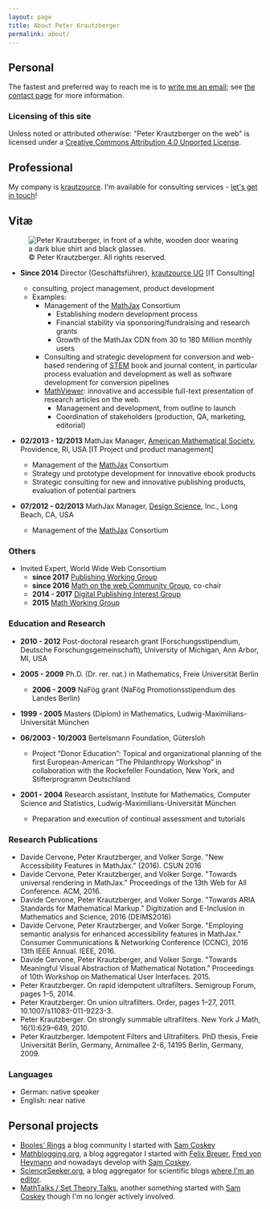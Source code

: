 ```yaml
---
layout: page
title: About Peter Krautzberger
permalink: about/
---
```



## Personal

The fastest and preferred way to reach me is to [write me an email](mailto:p.krautzberger@gmail.com); see [the contact page](/contact/) for more information.

### Licensing of this site

Unless noted or attributed otherwise: <span xmlns:dct="http://purl.org/dc/terms/" property="dct:title">"Peter Krautzberger on the web"</span> is licensed under a [Creative Commons Attribution 4.0 Unported License](https://creativecommons.org/licenses/by/4.0/).


## Professional

My company is [krautzource](https://www.krautzource.com). I'm available for consulting services - [let's get in touch](mailto:peter@krautzource.com)!


## Vitæ
<figure>
  <img srcset="/public/peter_krautzberger_450.jpg 450w,
              /public/peter_krautzberger.jpg 1080w"
      sizes="(max-width: 719px) 450px,
              (max-width: 720px) 1080px,
              800px"
      src="/public/peter_krautzberger_450.jpg"
      alt="Peter Krautzberger, in front of a white, wooden door wearing a dark blue shirt and black glasses.">
  <figcaption>&copy; Peter Krautzberger. All rights reserved.</figcaption>
</figure>

* **Since 2014**  Director (Geschäftsführer), [krautzource UG](https://www.krautzource.com) [IT Consulting]
  * consulting, project management, product development
  * Examples:
    * Management of the [MathJax](https://www.mathjax.org) Consortium
      * Establishing modern development process
      * Financial stability via sponsoring/fundraising and research grants
      * Growth of the MathJax CDN from 30 to 180 Million monthly users
    * Consulting and strategic development for conversion and web-based rendering of [STEM](https://en.wikipedia.org/wiki/Science,_technology,_engineering,_and_mathematics) book and journal content, in particular process evaluation and development as well as software development for conversion pipelines
    * [MathViewer](www.ams.org/publications/journals/journalsframework/AMSMathViewer): innovative and accessible full-text presentation of research articles on the web.
      * Management and development, from outline to launch
      * Coordination of stakeholders (production, QA, marketing, editorial)

* **02/2013 - 12/2013** MathJax Manager, [American Mathematical Society](http://www.ams.org), Providence, RI, USA [IT Project und product management]
    * Management of the [MathJax](https://www.mathjax.org) Consortium
  * Strategy und prototype development for innovative ebook products
  * Strategic consulting for new and innovative publishing products, evaluation of potential partners

* **07/2012 - 02/2013** MathJax Manager, [Design Science](http://www.dessci.com), Inc., Long Beach, CA, USA
  * Management of the [MathJax](https://www.mathjax.org) Consortium

### Others

* Invited Expert, World Wide Web Consortium
  * **since 2017** [Publishing Working Group](https://www.w3.org/publishing/groups/publ-wg/)
  * **since 2016** [Math on the web Community Group](https://w3c.github.io/mathonwebpages/), co-chair
  * **2014 - 2017** [Digital Publishing Interest Group](https://www.w3.org/dpub/IG/wiki/Main_Page)
  * **2015** [Math Working Group](https://www.w3.org/Math/)

### Education and Research

* **2010 - 2012** Post-doctoral research grant (Forschungsstipendium, Deutsche Forschungsgemeinschaft), University of Michigan, Ann Arbor, MI, USA
* **2005 - 2009** Ph.D. (Dr. rer. nat.) in Mathematics, Freie Universität Berlin
  * **2006 - 2009** NaFög grant (NaFög Promotionsstipendium des Landes Berlin)
* **1999 - 2005** Masters (Diplom) in Mathematics, Ludwig-Maximilians-Universität München

* **06/2003 - 10/2003**	Bertelsmann Foundation, Gütersloh
  * Project “Donor Education”: Topical and organizational planning of the first European-American  “The Philanthropy Workshop” in collaboration with the Rockefeller Foundation, New York, and Stifterprogramm Deutschland
* **2001 - 2004** Research assistant, Institute for Mathematics, Computer Science and Statistics, Ludwig-Maximilians-Universität München
  * Preparation and execution of continual assessment and tutorials

### Research Publications

* Davide Cervone, Peter Krautzberger, and Volker Sorge. "New Accessibility Features in MathJax." (2016). CSUN 2016
* Davide Cervone, Peter Krautzberger, and Volker Sorge. "Towards universal rendering in MathJax." Proceedings of the 13th Web for All Conference. ACM, 2016.
* Davide Cervone, Peter Krautzberger, and Volker Sorge. "Towards ARIA Standards for Mathematical Markup." Digitization and E-Inclusion in Mathematics and Science, 2016 (DEIMS2016)
* Davide Cervone, Peter Krautzberger, and Volker Sorge. "Employing semantic analysis for enhanced accessibility features in MathJax." Consumer Communications & Networking Conference (CCNC), 2016 13th IEEE Annual. IEEE, 2016.
* Davide Cervone, Peter Krautzberger, and Volker Sorge. "Towards Meaningful Visual Abstraction of Mathematical Notation." Proceedings of 10th Workshop on Mathematical User Interfaces. 2015.
* Peter Krautzberger. On rapid idempotent ultrafilters. Semigroup Forum, pages 1–5, 2014.
* Peter Krautzberger. On union ultrafilters. Order, pages 1–27, 2011. 10.1007/s11083-011-9223-3.
* Peter Krautzberger. On strongly summable ultrafilters. New York J Math, 16(1):629–649, 2010.
* Peter Krautzberger. Idempotent Filters and Ultrafilters. PhD thesis, Freie Universität Berlin, Germany, Arnimallee 2-6, 14195 Berlin, Germany, 2009.

### Languages

* German: native speaker
* English: near native

## Personal projects

* [Booles' Rings](http://boolesrings.org) a blog community I started with [Sam Coskey](https://scoskey.github.io/)
* [Mathblogging.org](http://www.mathblogging.org), a blog aggregator I started with [Felix Breuer](http://www.felixbreuer.net/), [Fred von Heymann](http://www.mi.uni-koeln.de/opt/von-heymann/) and nowadays develop with [Sam Coskey](https://scoskey.github.io/).
* [ScienceSeeker.org](http://www.scienceseeker.org), a blog aggregator for scientific blogs [where I'm an editor](http://www.scienceseeker.org/p/about-scienceseeker.html).
* [MathTalks / Set Theory Talks](http://settheory.mathtalks.org), another something started with [Sam Coskey](https://scoskey.github.io/) though I'm no longer actively involved.
